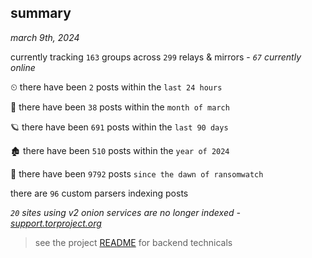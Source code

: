 
## summary
_march 9th, 2024_

currently tracking `163` groups across `299` relays & mirrors - _`67` currently online_

⏲ there have been `2` posts within the `last 24 hours`

🦈 there have been `38` posts within the `month of march`

🪐 there have been `691` posts within the `last 90 days`

🏚 there have been `510` posts within the `year of 2024`

🦕 there have been `9792` posts `since the dawn of ransomwatch`

there are `96` custom parsers indexing posts

_`20` sites using v2 onion services are no longer indexed - [support.torproject.org](https://support.torproject.org/onionservices/v2-deprecation/)_

> see the project [README](https://github.com/joshhighet/ransomwatch#ransomwatch--) for backend technicals
